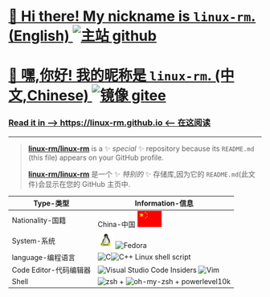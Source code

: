 # [👋 Hi there! My nickname is `linux-rm`. (English) ![主站 github](https://img.shields.io/badge/%E4%B8%BB%E7%AB%99-github-black)](https://github.com/linux-rm/linux-rm)

# [👋 嘿,你好! 我的昵称是 `linux-rm`. (中文,Chinese) ![镜像 gitee](https://img.shields.io/badge/%E9%95%9C%E5%83%8F-gitee-red)](https://gitee.com/linux-rm/linux-rm)

### [Read it in --> https://linux-rm.github.io <-- 在这阅读](https://linux-rm.github.io)

---

>[**linux-rm/linux-rm**](https://github.com/linux-rm/linux-rm) is a ✨ _special_ ✨ repository because its `README.md` (this file) appears on your GitHub profile.
>
>[**linux-rm/linux-rm**](https://github.com/linux-rm/linux-rm) 是一个 ✨ _特别的_ ✨ 存储库,因为它的 `README.md`(此文件)会显示在您的 GitHub 主页中.

|Type-类型|Information-信息|
|-|-|
|Nationality-国籍|China-中国 <img height="32px" src="China.svg" alt="China.svg" />|
|System-系统|<img height="32px" src="linux.svg" alt="linux.svg" /> <img height="32px" src="https://www.fedoraproject.org/w/uploads/2/2d/Logo_fedoralogo.png" alt="Fedora" /> |
|language-编程语言|<img height="32px" src="https://learn.microsoft.com/zh-cn/media/logos/logo_C.svg" alt="C"/><img height="32px" src="https://learn.microsoft.com/zh-cn/media/logos/logo_Cplusplus.svg" alt="C++"/> Linux shell script|
|Code Editor-代码编辑器|<img height="32px" src="https://insiders.vscode.dev/static/insider/code-192-apple.png" alt="Visual Studio Code Insiders" /> <img height="32px" src="https://www.vim.org/images/vimlogo.svg" alt="Vim"/> |
|Shell|<img height="32px" src="https://www.zsh.org/color_vertical_icon.png" alt="zsh"/> + <img height="32px" src="https://ohmyz.sh/img/OMZLogo_BnW.png" alt="oh-my-zsh" /> + powerlevel10k|

<!--
Here are some ideas to get you started:

- 🔭 I’m currently working on ...
- 🌱 I’m currently learning ...
- 👯 I’m looking to collaborate on ...
- 🤔 I’m looking for help with ...
- 💬 Ask me about ...
- 📫 How to reach me: ...
- 😄 Pronouns: ...
- ⚡ Fun fact: ...
-->
